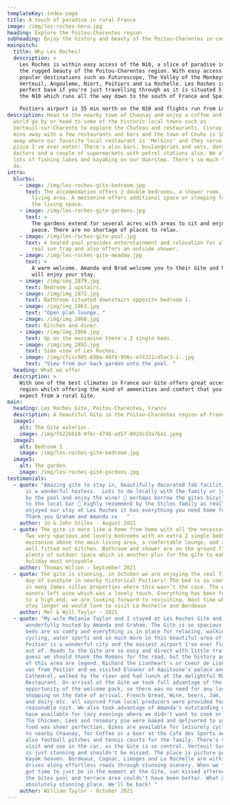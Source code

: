 ```yaml
---
templateKey: index-page
title: A touch of paradise in rural France
image: /img/les-roches-hero.jpg
heading: Explore the Poitou-Charentes region
subheading: Enjoy the history and beauty of the Poitou-Charentes in comfort
mainpitch:
  title: Why Les Roches?
  description: >
    Les Roches is within easy access of the N10, a slice of paradise in amongst
    the rugged beauty of the Poitou-Charentes region. With easy access to
    popular destinations such as Futuroscope, The Valley of the Monkeys, Chateau
    Verteuil, Angouleme, Niort, Poitiers and La Rochelle. Les Roches is the
    perfect base if you're just travelling through as it is situated 5 mins from
    the N10 which runs all the way down to the south of France and Spain. 

    Poitiers airport is 35 min north on the N10 and flights run from London Stansted 3 times a week. We are also pet friendly and have 2 small dogs of own.
description: Head to the nearby town of Chaunay and enjoy a coffee and watch the
  world go by or head to some of the historic local towns such as
  Verteuil-sur-Charente to explore the Chateau and restaurants. Civray is 20
  mins away with a few restaurants and bars and the town of Couhe is 10 mins
  away where our favorite local restaurant is 'Melkins' and they serve the best
  pizza I've ever eaten! There's also bars, boulangeries and vets, dentist and
  doctors and a couple of supermarkets with petrol stations also. We also have
  lots of fishing lakes and kayaking on our doorstep. There's so much to see and
  do.
intro:
  blurbs:
    - image: /img/les-roches-gite-bedroom.jpg
      text: The accommodation offers 2 double bedrooms, a shower room, kitchen and
        living area. A mezzanine offers additional space or sleeping for 2 above
        the living space.
    - image: /img/les-roches-gite-gardens.jpg
      text: >
        The gardens extend for several acres with areas to sit and enjoy the
        peace. There are no shortage of places to relax.
    - image: /img/les-roches-gite-pool.jpg
      text: A heated pool provides enterntainment and relaxation for all ages. It's a
        real sun trap and also offers an outside shower.
    - image: /img/les-roches-gite-meadow.jpg
      text: >
        A warm welcome. Amanda and Brad welcome you to their Gite and hope you
        will enjoy your stay.
    - image: /img/img_2879.jpg
      text: Bedroom 2 upstairs.
    - image: /img/img_2872.jpg
      text: Bathroom situated downstairs opposite bedroom 1.
    - image: /img/img_2863.jpg
      text: "Open plan lounge. "
    - image: /img/img_2860.jpg
      text: Kitchen and diner.
    - image: /img/img_2866.jpg
      text: Up on the mezzanine there's 2 single beds.
    - image: /img/img_2892.jpg
      text: Side view of Les Roches.
    - image: /img/cfccc985-890a-44f8-956c-e74331cd5ac3-1-.jpg
      text: "View from our back garden onto the pool. "
  heading: What we offer
  description: >
    With one of the best climates in France our Gite offers great access to the
    region whilst offering the kind of ammenities and comfort that you might not
    expect from a rural Gite.
main:
  heading: Les Roches Gite, Poitou-Charentes, France
  description: A beautiful Gite in the Poitou-Charentes region of France
  image1:
    alt: The Gite exterior.
    image: /img/f622bb18-0f6c-474b-ad57-802dcd3a76a1.jpeg
  image2:
    alt: Bedroom 1
    image: /img/les-roches-gite-bedroom.jpg
  image3:
    alt: The garden
    image: /img/les-roches-gite-gardens.jpg
testimonials:
  - quote: "Amazing gite to stay in, beautifully decorated fab facilities and Amanda
      is a wonderful hostess.  Lots to do locally with the family or just chill
      by the pool and enjoy the wine! 🍷 perhaps borrow the gites bicycles to go
      to the local bar 🍻 highly recommend by the Stiles family as really
      enjoyed our stay at Les Roches it has everything you need home from home.
      Thank you Graham and Amanda xx   "
    author: Jo & John Stiles - August 2021
  - quote: The gite is more like a home from home with all the necessary facilities.
      Two very spacious and lovely bedrooms with an extra 2 single beds on the
      mezzanine above the main living area, a comfortable lounge, and a very
      well fitted out kitchen. Bathroom and shower are on the ground floor,
      plenty of outdoor space which is another plus for the gite to make your
      holiday most enjoyable.
    author: Thomas Wilson - September 2021
  - quote: The gite is stunning, in October we are enjoying the real fire after a
      day of sunshine in nearby historical Poitiers! The bed is so comfy, stayed
      in many James villas properties where this wasn’t the case. The gite
      owners left wine which was a lovely touch. Everything has been furnished
      to a high end, we are looking forward to revisiting. Next time when we
      stay longer we would love to visit La Rochelle and Bordeaux
    author: Mel & Will Taylor - 2021
  - quote: "My wife Melanie Taylor and I stayed at Les Roches Gite and were
      wonderfully hosted by Amanda and Graham. The Gite is so spacious and the
      beds are so comfy and everything is in place for relaxing, walking,
      cycling, water sports and so much more in this beautiful area of France.
      Poitier is a wonderful city and the easiest airport I've ever flown in and
      out of. Roads to the Gite are so easy and direct with little traffic. I
      guess we should thank the Romans for the road, but the history and story
      of this area are legend. Richard the Lionheart's or Coeur de Lion's mother
      was from Poitier and we visited Eleanor of Aquitaine's palace and
      Cathedral, walked by the river and had lunch at the delightful Maurice's
      Restaurant. On arrival at the Gite we took full advantage of the
      opportunity of the welcome pack, so there was no need for any last minute
      shopping on the date of arrival. French bread, Wine, beers, Jam, Coffee
      and dairy etc. all sourced from local producers were provided for a very
      reasonable cost. We also took advantage of Amanda's outstanding menu they
      have available for lazy evenings where we didn't want to cook or eat out.
      The Chicken, Leek and rosemary pie were baked and delivered to us and the
      food was sheer perfection. Bikes are available for leisurely cycle rides
      to nearby Chaunay, for Coffee or a beer at the Cafe des Sports and there's
      also football pitches and tennis courts for the family. There's so much to
      visit and see in the car, as the Gite is so central. Verteuil Sur Charente
      is just stunning and shouldn't be missed. The place is picture perfect and
      Kayak heaven. Bordeaux, Cognac, Limoges and La Rochelle are within easy
      drives along effortless roads through stunning scenery. When we finally
      got time to just be in the moment at the Gite, sun kissed afternoons at
      the Gites pool and terrace area couldn't have been better. What an
      absolutely stunning place. We'll be back! "
    author: William Taylor - October 2021
---
```

